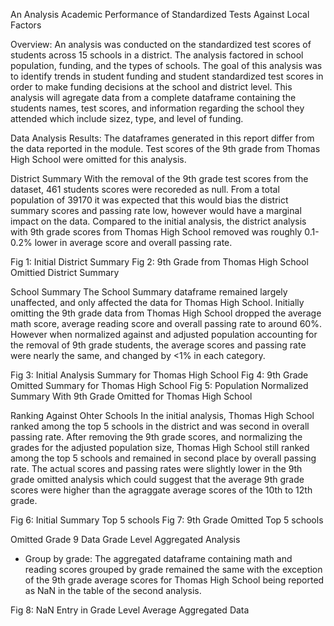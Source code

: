 An Analysis Academic Performance of Standardized Tests Against Local Factors

Overview:
An analysis was conducted on the standardized test scores of students across 15 schools in a district.  The analysis factored in school population, funding, and the types of schools. The goal of this analysis was to identify trends in student funding and student standardized test scores in order to make funding decisions at the school and district level. This analysis will agregate data from a complete dataframe containing the students names, test scores, and information regarding the school they attended which include sizez, type, and level of funding.

Data Analysis Results:
The dataframes generated in this report differ from the data reported in the module.  Test scores of the 9th grade from Thomas High School were omitted for this analysis.

District Summary
With the removal of the 9th grade test scores from the dataset, 461 students scores were recoreded as null.  From a total population of 39170 it was expected that this would bias the district summary scores and passing rate low, however would have a marginal impact on the data.  Compared to the initial analysis, the district analysis with 9th grade scores from Thomas High School removed was roughly 0.1-0.2% lower in average score and overall passing rate.

Fig 1: Initial District Summary
Fig 2: 9th Grade from Thomas High School Omittied District Summary

School Summary 
The School Summary dataframe remained largely unaffected, and only affected the data for Thomas High School.  Initially omitting the 9th grade data from Thomas High School dropped the average math score, average reading score and overall passing rate to around 60%.  However when normalized against and adjusted population accounting for the removal of 9th grade students, the average scores and passing rate were nearly the same, and changed by <1% in each category.

Fig 3: Initial Analysis Summary for Thomas High School
Fig 4: 9th Grade Omitted Summary for Thomas High School
Fig 5: Population Normalized Summary With 9th Grade Omitted for Thomas High School

Ranking Against Ohter Schools
In the initial analysis, Thomas High School ranked among the top 5 schools in the district and was second in overall passing rate.  After removing the 9th grade scores, and normalizing the grades for the adjusted population size, Thomas High School still ranked among the top 5 schools and remained in second place by overall passing rate.  The actual scores and passing rates were slightly lower in the 9th grade omitted analysis which could suggest that the average 9th grade scores were higher than the agraggate average scores of the 10th to 12th grade.

Fig 6: Initial Summary Top 5 schools
Fig 7: 9th Grade Omitted Top 5 schools

Omitted Grade 9 Data Grade Level Aggregated Analysis

  * Group by grade: The aggregated dataframe containing math and reading scores grouped by grade remained the same with the exception of the 9th grade average scores for Thomas High School being reported as NaN in the table of the second analysis.

Fig 8: NaN Entry in Grade Level Average Aggregated Data

